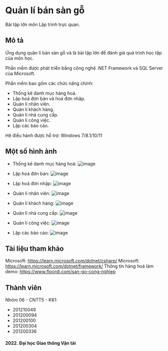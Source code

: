 # Quản lí bán sàn gỗ
Bài tập lớn môn Lập trình trực quan.

## Mô tả
Ứng dụng quản lí bán sàn gỗ và là bài tập lớn để đánh giá quá trình học tập của môn học.

Phần mềm được phát triển bằng công nghệ .NET Framework và SQL Server của Microsoft.

Phần mềm bao gồm các chức năng chính:

  * Thống kê danh mục hàng hoá.
  * Lập hoá đơn bán và hoá đơn nhập.
  * Quản lí nhân viên.
  * Quản lí khách hàng.
  * Quản lí nhà cung cấp.
  * Quản lí công việc.
  * Lập các báo cáo.
  
Hệ điều hành được hỗ trợ: Windows 7/8.1/10/11

## Một số hình ảnh
  * Thống kê danh mục hàng hoá:
  ![image](https://user-images.githubusercontent.com/85392867/203989136-732364be-a19f-42be-8b50-dab1e41bf1b4.png)
  
  * Lập hoá đơn bán:
  ![image](https://user-images.githubusercontent.com/85392867/203989216-a1c54ad1-a3fa-4a0e-ad61-021975c56b2b.png)
  
  * Lập hoá đơn nhập:
  ![image](https://user-images.githubusercontent.com/85392867/203989264-710672be-acb9-4ee1-b9f7-051ce623e2c0.png)
  
  * Quản lí nhân viên:
  ![image](https://user-images.githubusercontent.com/85392867/203989406-be76612c-8e1c-4539-be1d-7cb38a137940.png)

  * Quản lí khách hàng:
  ![image](https://user-images.githubusercontent.com/85392867/203989455-76a99a5d-e302-4f3c-a34a-83efc814bd50.png)

  * Quản lí nhà cung cấp:
  ![image](https://user-images.githubusercontent.com/85392867/203989500-a17932c0-a82a-4393-943b-0beed80d5412.png)

  * Quản lí công việc:
  ![image](https://user-images.githubusercontent.com/85392867/203989522-e6391e6d-6367-4c23-a36a-46971ce1c37b.png)

  * Lập các báo cáo:
  ![image](https://user-images.githubusercontent.com/85392867/203989644-27c98a40-0a24-4d0c-a208-9c93b13c21f3.png)

## Tài liệu tham khảo
Microsoft: https://learn.microsoft.com/dotnet/csharp/
Microsoft: https://learn.microsoft.com/dotnet/framework/
Thông tin hàng hoá làm demo: https://www.floordi.com/san-go-cong-nghiep

## Thành viên
Nhóm 06 - CNTT5 - K61:

  * 201210049
  * 201200094
  * 201200100
  * 201200304
  * 201200336

#### 2022. Đại học Giao thông Vận tải
